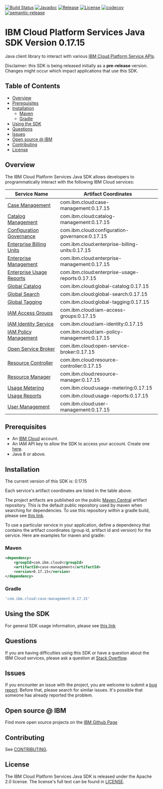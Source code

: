 [![Build Status](https://travis-ci.com/IBM/platform-services-java-sdk.svg?branch=main)](https://travis-ci.com/IBM/platform-services-java-sdk)
[![Javadoc](https://img.shields.io/static/v1?label=javadoc&message=latest&color=blue)](https://ibm.github.io/platform-services-java-sdk/docs/latest)
[![Release](https://img.shields.io/github/v/release/IBM/platform-services-java-sdk)](https://github.com/IBM/platform-services-java-sdk/releases/latest)
[![License](https://img.shields.io/badge/License-Apache%202.0-blue.svg)](https://opensource.org/licenses/Apache-2.0)
[![codecov](https://codecov.io/gh/IBM/platform-services-java-sdk/branch/main/graph/badge.svg)](https://codecov.io/gh/IBM/platform-services-java-sdk)
[![semantic-release](https://img.shields.io/badge/%20%20%F0%9F%93%A6%F0%9F%9A%80-semantic--release-e10079.svg)](https://github.com/semantic-release/semantic-release)


# IBM Cloud Platform Services Java SDK Version 0.17.15

Java client library to interact with various 
[IBM Cloud Platform Service APIs](https://cloud.ibm.com/docs?tab=api-docs&category=platform_services).

Disclaimer: this SDK is being released initially as a **pre-release** version.
Changes might occur which impact applications that use this SDK.

## Table of Contents

<!--
  The TOC below is generated using the `markdown-toc` node package.

      https://github.com/jonschlinkert/markdown-toc

  You should regenerate the TOC after making changes to this file.

      npx markdown-toc --maxdepth 4 -i README.md
  -->

<!-- toc -->

- [Overview](#overview)
- [Prerequisites](#prerequisites)
- [Installation](#installation)
  * [Maven](#maven)
  * [Gradle](#gradle)
- [Using the SDK](#using-the-sdk)
- [Questions](#questions)
- [Issues](#issues)
- [Open source @ IBM](#open-source--ibm)
- [Contributing](#contributing)
- [License](#license)

<!-- tocstop -->

## Overview

The IBM Cloud Platform Services Java SDK allows developers to programmatically interact with the following IBM Cloud services:

Service Name | Artifact Coordinates
--- | --- 
[Case Management](https://cloud.ibm.com/apidocs/case-management) | com.ibm.cloud:case-management:0.17.15
[Catalog Management](https://cloud.ibm.com/apidocs/resource-catalog/private-catalog) | com.ibm.cloud:catalog-management:0.17.15
[Configuration Governance](https://cloud.ibm.com/apidocs/security-compliance/config) | com.ibm.cloud:configuration-governance:0.17.15
[Enterprise Billing Units](https://cloud.ibm.com/apidocs/enterprise-apis/billing-unit) | com.ibm.cloud:enterprise-billing-units:0.17.15
[Enterprise Management](https://cloud.ibm.com/apidocs/enterprise-apis/enterprise) | com.ibm.cloud:enterprise-management:0.17.15
[Enterprise Usage Reports](https://cloud.ibm.com/apidocs/enterprise-apis/resource-usage-reports) | com.ibm.cloud:enterprise-usage-reports:0.17.15
[Global Catalog](https://cloud.ibm.com/apidocs/resource-catalog/global-catalog) | com.ibm.cloud:global-catalog:0.17.15
[Global Search](https://cloud.ibm.com/apidocs/search) | com.ibm.cloud:global-search:0.17.15
[Global Tagging](https://cloud.ibm.com/apidocs/tagging) | com.ibm.cloud:global-tagging:0.17.15
[IAM Access Groups](https://cloud.ibm.com/apidocs/iam-access-groups) | com.ibm.cloud:iam-access-groups:0.17.15
[IAM Identity Service](https://cloud.ibm.com/apidocs/iam-identity-token-api) | com.ibm.cloud:iam-identity:0.17.15
[IAM Policy Management](https://cloud.ibm.com/apidocs/iam-policy-management) | com.ibm.cloud:iam-policy-management:0.17.15
[Open Service Broker](https://cloud.ibm.com/apidocs/resource-controller/ibm-cloud-osb-api) | com.ibm.cloud:open-service-broker:0.17.15
[Resource Controller](https://cloud.ibm.com/apidocs/resource-controller/resource-controller) | com.ibm.cloud:resource-controller:0.17.15
[Resource Manager](https://cloud.ibm.com/apidocs/resource-controller/resource-manager) | com.ibm.cloud:resource-manager:0.17.15
[Usage Metering](https://cloud.ibm.com/apidocs/usage-metering) | com.ibm.cloud:usage-metering:0.17.15
[Usage Reports](https://cloud.ibm.com/apidocs/metering-reporting) | com.ibm.cloud:usage-reports:0.17.15
[User Management](https://cloud.ibm.com/apidocs/user-management) | com.ibm.cloud:user-management:0.17.15

## Prerequisites

[ibm-cloud-onboarding]: https://cloud.ibm.com/registration

* An [IBM Cloud][ibm-cloud-onboarding] account.
* An IAM API key to allow the SDK to access your account. Create one [here](https://cloud.ibm.com/iam/apikeys).
* Java 8 or above.

## Installation
The current version of this SDK is: 0.17.15

Each service's artifact coordinates are listed in the table above.

The project artifacts are published on the public [Maven Central](https://repo1.maven.org/maven2/)
artifact repository.  This is the default public repository used by maven when searching for dependencies.
To use this repository within a gradle build, please see
[this link](https://docs.gradle.org/current/userguide/declaring_repositories.html).

To use a particular service in your application, define a dependency that contains the
artifact coordinates (group id, artifact id and version) for the service.
Here are examples for maven and gradle:

### Maven

```xml
<dependency>
    <groupId>com.ibm.cloud</groupId>
    <artifactId>case-management</artifactId>
    <version>0.17.15</version>
</dependency>
```

### Gradle
```gradle
'com.ibm.cloud:case-management:0.17.15'
```

## Using the SDK
For general SDK usage information, please see [this link](https://github.com/IBM/ibm-cloud-sdk-common/blob/main/README.md)

## Questions

If you are having difficulties using this SDK or have a question about the IBM Cloud services,
please ask a question at
[Stack Overflow](http://stackoverflow.com/questions/ask?tags=ibm-cloud).

## Issues
If you encounter an issue with the project, you are welcome to submit a
[bug report](https://github.com/IBM/platform-services-java-sdk/issues).
Before that, please search for similar issues. It's possible that someone has already reported the problem.

## Open source @ IBM
Find more open source projects on the [IBM Github Page](http://ibm.github.io/)

## Contributing
See [CONTRIBUTING](CONTRIBUTING.md).

## License

The IBM Cloud Platform Services Java SDK is released under the Apache 2.0 license.
The license's full text can be found in
[LICENSE](LICENSE).
